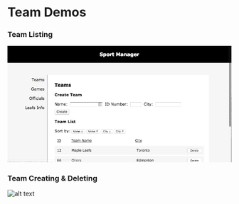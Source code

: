 # Team Demos

### Team Listing

![alt text](TeamList.gif "Team List Demo")

### Team Creating & Deleting

![alt text](TeamCreateDelete.gif "Team Create & Delete Demo")
